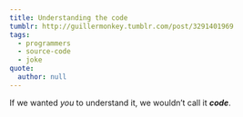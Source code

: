 ```yaml
---
title: Understanding the code
tumblr: http://guillermonkey.tumblr.com/post/3291401969
tags:
  - programmers
  - source-code
  - joke
quote:
  author: null
---
```


If we wanted *you* to understand it, we wouldn’t call it ***code***.
